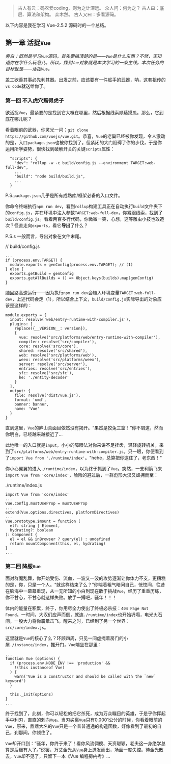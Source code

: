 > 古人有云：码农爱coding，则为之计深远。
众人问：何为之？
古人曰：底层、算法和架构。
众木然。
古人又曰：多看源码。

以下内容是我在学习 Vue-2.5.2 源码时的一个总结。

## 第一章 活捉`Vue`
*旁白：既然是学习`Vue`源码，首先要搞清楚的是——`Vue`是什么东西？不然，天知道你在学什么玩意儿。所以，找到`Vue`对象就是本次学习的一条主线。本次任务的目标就是——活捉`Vue`。*

盖工欲善其事必先利其器。出发之前，应该要有一件趁手的武器，呐，这套祖传的`vs code`就送给你了。

### 第一回 不入虎穴焉得虎子
欲活捉`Vue`，最紧要的是找到它大概在哪里，然后根据线索顺藤摸瓜。那么，它到底在哪儿呢？

看着眼前的武器，你灵光一闪：`git clone https://github.com/vuejs/vue.git`。恭喜，`Vue`的老巢已经被你发现，令人激动的是，入口`package.json`也被你找到了。但紧闭的大门阻碍了你的步伐，于是你运用所学姿势，很快找到破解开关的关键`scripts`属性：
````
  "scripts": {
    "dev": "rollup -w -c build/config.js --environment TARGET:web-full-dev",
    ...
    "build": "node build/build.js",
    ...
  }  
````
P.S.`package.json`几乎是所有成熟库/框架必备的入口文件。

你命令终端执行`npm run dev`，看到`rollup`构建工具正在自动执行`build`文件夹下的`config.js`，并在环境中注入参数`TARGET:web-full-dev`，你紧跟线索，找到了`build/config.js`。看着两百多行代码，你微微一笑，心想，这等雕虫小技也敢造次？径直走向`exports`，看它**导出**了什么？

P.S.s 一般而言，导出对象在文件末尾。

// build/config.js
````
...
if (process.env.TARGET) {
  module.exports = genConfig(process.env.TARGET); // (1)
} else {
  exports.getBuild = genConfig
  exports.getAllBuilds = () => Object.keys(builds).map(genConfig)
}
````
脑回路高速运行——因为执行`npm run dev`会植入环境变量`TARGET:web-full-dev`，上述代码会走（1），所以结合上下文，`build/config.js`实际导出的对象应该是这样的：
````
module.exports = {
  input: resolve('web/entry-runtime-with-compiler.js'),
  plugins: [
    replace({__VERSION__: version}),
    {
      vue: resolve('src/platforms/web/entry-runtime-with-compiler'),
      compiler: resolve('src/compiler'),
      core: resolve('src/core'),
      shared: resolve('src/shared'),
      web: resolve('src/platforms/web'),
      weex: resolve('src/platforms/weex'),
      server: resolve('src/server'),
      entries: resolve('src/entries'),
      sfc: resolve('src/sfc'),
      he: './entity-decoder'
    }
  ],
  output: {
    file: resolve('dist/vue.js'),
    format: 'umd',
    banner: banner,
    name: 'Vue'
  }
}         
````
直到这里，`Vue`的庐山真面目依然没有揭开。“果然是狡兔三窟！”你不屑道，然而你明白，已经越来越接近了...

此地唯一的入口就是`input`，小小的障眼法对你来讲不足挂齿，轻轻旋转机关，来到了`src/platforms/web/entry-runtime-with-compiler.js`。只一眼，你便看到了`import Vue from './runtime/index'`。"hehe，总算把你逮住了，老东西！"

你小心翼翼的进入`./runtime/index`，以为终于抓到了`Vue`。突然，一支利箭飞来`import Vue from 'core/index'`，险险的避过后，一群彪形大汉又蜂拥而至：

./runtime/index.js
````
import Vue from 'core/index'
...
Vue.config.mustUseProp = mustUseProp
...
extend(Vue.options.directives, platformDirectives)
...
Vue.prototype.$mount = function (
  el?: string | Element,
  hydrating?: boolean
): Component {
  el = el && inBrowser ? query(el) : undefined
  return mountComponent(this, el, hydrating)
}
...
````
### 第二回 降服`Vue`

面对群魔乱舞，你开始受伤、流血，一波又一波的攻势逐渐让你体力不支，更糟糕的是，你，只是一个人。“就这样结束了么？”你喘着粗气暗问自己，恍惚间，往昔在脑海中一幕幕重现，从一无所知的小白到现在敢于挑战`Vue`，经历了重重历练，你不甘心，不甘心就这样失败。放手一搏吧，骚年！！！

体内的能量在积累，终于，你用尽全力使出了终极必杀技：`404 Page Not Found`。一时间，大汉们应声而倒，就连`./runtime/index`也开始坍塌，电光火石间，一股大力将你震晕击飞，醒来之时，已经到了另一个世界：`src/core/index.js`。

这里就是`Vue`的核心了么？环顾四周，只见一间虚掩着房门的小屋`./instance/index`，推开门，`Vue`端坐在那里：
````
...
function Vue (options) {
  if (process.env.NODE_ENV !== 'production' &&
    !(this instanceof Vue)
  ) {
    warn('Vue is a constructor and should be called with the `new` keyword')
  }
  
  this._init(options)
}
...
````
终于找到了，此刻，你可以轻松的把它杀死，成为万众瞩目的英雄，于是乎你挥起手中利刃，直直的刺向`Vue`。当刃尖离`Vue`只有0.0001公分的时候，你看着眼前的`Vue`，原来，鼎鼎大名的`Vue`只是一个普普通通的构造函数，好像看到了最初的自己，刹那间，你顿住了。

`Vue`却开口到：“骚年，你终于来了！看你风流倜傥、天资聪颖，老夫这一身绝学总算是后继有人了。”说罢，万丈金光从`Vue`身上迸发而出，场面一度失控。待金光散去，`Vue`却不见了，只留下一本《Vue 编程~~房内~~考》...



